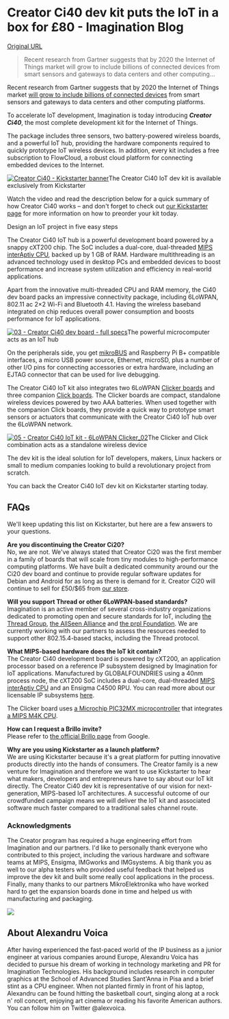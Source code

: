 # Creator Ci40 dev kit puts the IoT in a box for £80 - Imagination Blog

[Original URL](http://blog.imgtec.com/mips-processors/creator-ci40-dev-kit-puts-the-iot-in-a-box)

> Recent research from Gartner suggests that by 2020 the Internet of Things market will grow to include billions of connected devices from smart sensors and gateways to data centers and other computing...

Recent research from Gartner suggests that by 2020 the Internet of Things market [will grow to include billions of connected devices](http://www.gartner.com/newsroom/id/3165317) from smart sensors and gateways to data centers and other computing platforms.

To accelerate IoT development, Imagination is today introducing **_Creator Ci40_**, the most complete development kit for the Internet of Things.

The package includes three sensors, two battery-powered wireless boards, and a powerful IoT hub, providing the hardware components required to quickly prototype IoT wireless devices. In addition, every kit includes a free subscription to FlowCloud, a robust cloud platform for connecting embedded devices to the Internet.

[![Creator Ci40 - Kickstarter banner](http://blog.imgtec.com/wp-content/uploads/2015/11/Creator-Ci40-Kickstarter-banner.png)](http://www.imgtec.com/creator/kickstarter)The Creator Ci40 IoT dev kit is available exclusively from Kickstarter

Watch the video and read the description below for a quick summary of how Creator Ci40 works – and don't forget to check out [our Kickstarter page](http://www.imgtec.com/creator/kickstarter) for more information on how to preorder your kit today.

Design an IoT project in five easy steps

The Creator Ci40 IoT hub is a powerful development board powered by a snappy cXT200 chip. The SoC includes a dual-core, dual-threaded [MIPS interAptiv CPU](http://www.imgtec.com/mips/aptiv/interaptiv.asp), backed up by 1 GB of RAM. Hardware multithreading is an advanced technology used in desktop PCs and embedded devices to boost performance and increase system utilization and efficiency in real-world applications.

Apart from the innovative multi-threaded CPU and RAM memory, the Ci40 dev board packs an impressive connectivity package, including 6LoWPAN, 802.11 ac 2×2 Wi-Fi and Bluetooth 4.1\. Having the wireless baseband integrated on chip reduces overall power consumption and boosts performance for IoT applications.

[![03 - Creator Ci40 dev board - full specs](http://blog.imgtec.com/wp-content/uploads/2015/11/03-Creator-Ci40-dev-board-full-specs.png)](http://blog.imgtec.com/wp-content/uploads/2015/11/03-Creator-Ci40-dev-board-full-specs.png)The powerful microcomputer acts as an IoT hub

On the peripherals side, you get [mikroBUS](http://www.mikroe.com/mikrobus/) and Raspberry Pi B+ compatible interfaces, a micro USB power source, Ethernet, microSD, plus a number of other I/O pins for connecting accessories or extra hardware, including an EJTAG connector that can be used for live debugging.

The Creator Ci40 IoT kit also integrates two 6LoWPAN [Clicker boards](http://www.mikroe.com/clicker/) and three companion [Click boards](http://www.mikroe.com/click/). The Clicker boards are compact, standalone wireless devices powered by two AAA batteries. When used together with the companion Click boards, they provide a quick way to prototype smart sensors or actuators that communicate with the Creator Ci40 IoT hub over the 6LoWPAN network.

[![05 - Creator Ci40 IoT kit - 6LoWPAN Clicker_02](http://blog.imgtec.com/wp-content/uploads/2015/11/05-Creator-Ci40-IoT-kit-6LoWPAN-Clicker_02.png)](http://blog.imgtec.com/wp-content/uploads/2015/11/05-Creator-Ci40-IoT-kit-6LoWPAN-Clicker_02.png)The Clicker and Click combination acts as a standalone wireless device

The dev kit is the ideal solution for IoT developers, makers, Linux hackers or small to medium companies looking to build a revolutionary project from scratch.

You can back the Creator Ci40 IoT dev kit on Kickstarter starting today.

## **FAQs**

We'll keep updating this list on Kickstarter, but here are a few answers to your questions.

**Are you discontinuing the Creator Ci20?**<br>
No, we are not. We've always stated that Creator Ci20 was the first member in a family of boards that will scale from tiny modules to high-performance computing platforms. We have built a dedicated community around our the Ci20 dev board and continue to provide regular software updates for Debian and Android for as long as there is demand for it. Creator Ci20 will continue to sell for £50/$65 from [our store](http://store.imgtec.com/).

**Will you support Thread or other 6LoWPAN-based standards?**<br>
Imagination is an active member of several cross-industry organizations dedicated to promoting open and secure standards for IoT, including [the Thread Group](http://threadgroup.org/), [the AllSeen Alliance](https://allseenalliance.org/) and [the prpl Foundation](http://prplfoundation.org/). We are currently working with our partners to assess the resources needed to support other 802.15.4-based stacks, including the Thread protocol.

**What MIPS-based hardware does the IoT kit contain?**<br>
The Creator Ci40 development board is powered by cXT200, an application processor based on a reference IP subsystem designed by Imagination for IoT applications. Manufactured by GLOBALFOUNDRIES using a 40nm process node, the cXT200 SoC includes a dual-core, dual-threaded [MIPS interAptiv CPU](http://imgtec.com/mips/aptiv/interaptiv/) and an Ensigma C4500 RPU. You can read more about our licensable IP subsystems [here](http://blog.imgtec.com/powervr/imagination-tsmc-collaborate-on-iot-subsystems).

The Clicker board uses [a Microchip PIC32MX microcontroller](http://www.microchip.com/pagehandler/en-us/family/32bit/architecture-pic32mxfamily.html) that integrates [a MIPS M4K CPU](http://imgtec.com/mips/classic/).

**How can I request a Brillo invite?**<br>
Please refer to [the official Brillo page](https://developers.google.com/brillo/?hl=en) from Google.

**Why are you using Kickstarter as a launch platform?**<br>
We are using Kickstarter because it's a great platform for putting innovative products directly into the hands of consumers. The Creator family is a new venture for Imagination and therefore we want to use Kickstarter to hear what makers, developers and entrepreneurs have to say about our IoT kit directly. The Creator Ci40 dev kit is representative of our vision for next-generation, MIPS-based IoT architectures. A successful outcome of our crowdfunded campaign means we will deliver the IoT kit and associated software much faster compared to a traditional sales channel route.

### **Acknowledgments**

The Creator program has required a huge engineering effort from Imagination and our partners. I'd like to personally thank everyone who contributed to this project, including the various hardware and software teams at MIPS, Ensigma, IMGworks and IMGsystems. A big thank you as well to our alpha testers who provided useful feedback that helped us improve the dev kit and built some really cool applications in the process. Finally, many thanks to our partners MikroElektronika who have worked hard to get the expansion boards done in time and helped us with manufacturing and packaging.

![](http://1.gravatar.com/avatar/1ec3c2632591a8434a8bc14e62d49cb7?s=80&d=mm&r=g)

## About Alexandru Voica

After having experienced the fast-paced world of the IP business as a junior engineer at various companies around Europe, Alexandru Voica has decided to pursue his dream of working in technology marketing and PR for Imagination Technologies. His background includes research in computer graphics at the School of Advanced Studies Sant'Anna in Pisa and a brief stint as a CPU engineer. When not planted firmly in front of his laptop, Alexandru can be found hitting the basketball court, singing along at a rock n' roll concert, enjoying art cinema or reading his favorite American authors. You can follow him on Twitter @alexvoica.
